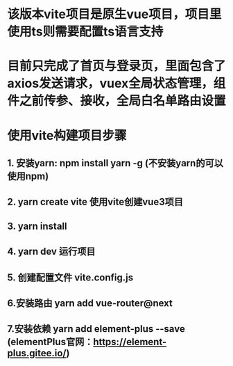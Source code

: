 #  该版本vite项目是原生vue项目，项目里使用ts则需要配置ts语言支持
#  目前只完成了首页与登录页，里面包含了axios发送请求，vuex全局状态管理，组件之前传参、接收，全局白名单路由设置

# 使用vite构建项目步骤
## 1. 安装yarn: npm install yarn -g    (不安装yarn的可以使用npm)
## 2. yarn create vite  使用vite创建vue3项目
## 3. yarn install
## 4. yarn dev  运行项目
## 5. 创建配置文件 vite.config.js
## 6.安装路由  yarn add vue-router@next
## 7.安装依赖 yarn add element-plus --save   (elementPlus官网：https://element-plus.gitee.io/)